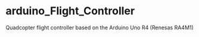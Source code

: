# arduino_Flight_Controller
Quadcopter flight controller based on the Arduino Uno R4 (Renesas RA4M1)
